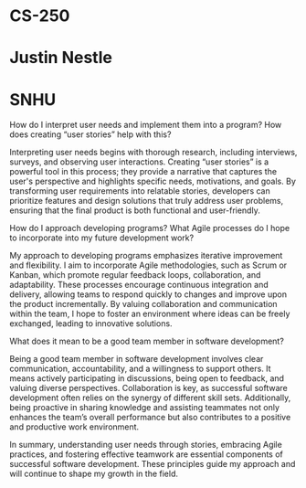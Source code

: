 # CS-250
# Justin Nestle
# SNHU

How do I interpret user needs and implement them into a program? How does creating “user stories” help with this?

Interpreting user needs begins with thorough research, including interviews, surveys, and observing user interactions. Creating “user stories” is a powerful tool in this process; they provide a narrative that captures the user's perspective and highlights specific needs, motivations, and goals. By transforming user requirements into relatable stories, developers can prioritize features and design solutions that truly address user problems, ensuring that the final product is both functional and user-friendly.

How do I approach developing programs? What Agile processes do I hope to incorporate into my future development work?

My approach to developing programs emphasizes iterative improvement and flexibility. I aim to incorporate Agile methodologies, such as Scrum or Kanban, which promote regular feedback loops, collaboration, and adaptability. These processes encourage continuous integration and delivery, allowing teams to respond quickly to changes and improve upon the product incrementally. By valuing collaboration and communication within the team, I hope to foster an environment where ideas can be freely exchanged, leading to innovative solutions.

What does it mean to be a good team member in software development?

Being a good team member in software development involves clear communication, accountability, and a willingness to support others. It means actively participating in discussions, being open to feedback, and valuing diverse perspectives. Collaboration is key, as successful software development often relies on the synergy of different skill sets. Additionally, being proactive in sharing knowledge and assisting teammates not only enhances the team’s overall performance but also contributes to a positive and productive work environment.

In summary, understanding user needs through stories, embracing Agile practices, and fostering effective teamwork are essential components of successful software development. These principles guide my approach and will continue to shape my growth in the field.
